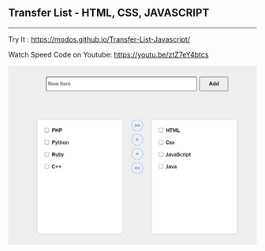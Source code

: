 ## Transfer List - HTML, CSS, JAVASCRIPT

<hr>

Try It : https://modos.github.io/Transfer-List-Javascript/ <br>

Watch Speed Code on Youtube: https://youtu.be/ztZ7eY4btcs <br>


![Transfer List - HTML, CSS, JAVASCRIPT](./screenshot.png)
